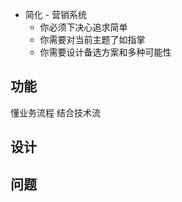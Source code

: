 
- 简化 - 营销系统
    - 你必须下决心追求简单 
    - 你需要对当前主题了如指掌
    - 你需要设计备选方案和多种可能性

## 功能
懂业务流程 结合技术流


## 设计

## 问题